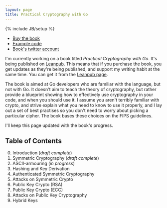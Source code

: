 ```yaml
---
layout: page
title: Practical Cryptography with Go
---
```


{% include JB/setup %}

* [Buy the book](https://leanpub.com/gocrypto)
* [Example code](https://github.com/kisom/gocrypto)
* [Book's twitter account](https://twitter.com/gocrypto)

I'm currently working on a book titled *Practical Cryptography with Go*. It's
being published on [Leanpub](https://leanpub.com). This means that if you
purchase the book, you get updates as they're being published, and support my
writing habit at the same time. You can get it from the
[Leanpub page](https://leanpub.com/gocrypto).

The book is aimed at Go developers who are familiar with the language, but
not with Go. It doesn't aim to teach the theory of cryptography, but rather
provide a blueprint showing how to effectively use cryptography in your
code, and when you should use it. I assume you aren't terribly familiar with
crypto, and strive explain what you need to know to use it properly, and I
lay out a set of best practises so you don't need to worry about picking a
particular cipher. The book bases these choices on the FIPS guidelines.

I'll keep this page updated with the book's progress.

## Table of Contents

0. Introduction (*draft complete*)
0. Symmetric Cryptography (*draft complete*)
0. ASCII-armouring (*in progress*)
0. Hashing and Key Derivation
0. Authenticated Symmetric Cryptography
0. Attacks on Symmetric Crypto
0. Public Key Crypto (RSA)
0. Public Key Crypto (ECC)
0. Attacks on Public Key Cryptography
0. Hybrid Keys

